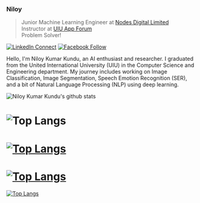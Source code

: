 ### Niloy
> Junior Machine Learning Engineer at [Nodes Digital Limited](https://nodesdigitalbd.com/) <br>
> Instructor at [UIU App Forum](https://appf.uiu.ac.bd/) <br/>
> Problem Solver!

[![LinkedIn Connect](http://img.shields.io/badge/%20-Connect-black?color=14171A&labelColor=212121&logo=linkedin&logoColor=ffffff)](https://www.linkedin.com/in/niloykk)    [![Facebook Follow](http://img.shields.io/badge/%20-Connect-black?color=14171A&labelColor=1976d2&logo=facebook&logoColor=ffffff)](https://www.facebook.com/NiloyKK)

Hello, I'm Niloy Kumar Kundu, an AI enthusiast and researcher. I graduated from the United International University (UIU) in the Computer Science and Engineering department. My journey includes working on Image Classification, Image Segmentation, Speech Emotion Recognition (SER), and a bit of Natural Language Processing (NLP) using deep learning.


![Niloy Kumar Kundu's github stats](https://github-readme-stats.vercel.app/api?username=niloykumarkundu&show_icons=true&theme=gotham) 
# ![Top Langs](https://github-readme-stats.vercel.app/api/top-langs/?username=niloykumarkundu&layout=compact&theme=gotham)
# [![Top Langs](https://github-readme-stats.vercel.app/api/top-langs/?username=anuraghazra&layout=pie&theme=gotham)](https://github.com/anuraghazra/github-readme-stats)
# [![Top Langs](https://github-readme-stats.vercel.app/api/top-langs/?username=anuraghazra&layout=donut-vertical)](https://github.com/anuraghazra/github-readme-stats)
[![Top Langs](https://github-readme-stats.vercel.app/api/top-langs/?username=anuraghazra&layout=donut&theme=gotham)](https://github.com/anuraghazra/github-readme-stats)
